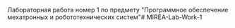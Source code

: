﻿Лабораторная работа номер 1 по предмету "Программное обеспечение мехатронных и робототехнических систем"# MIREA-Lab-Work-1

